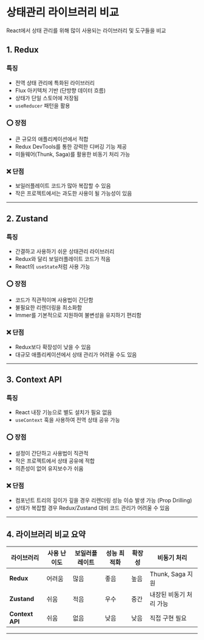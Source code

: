 # 상태관리 라이브러리 비교

React에서 상태 관리를 위해 많이 사용되는 라이브러리 및 도구들을 비교

## 1. Redux

### 특징

- 전역 상태 관리에 특화된 라이브러리
- Flux 아키텍처 기반 (단방향 데이터 흐름)
- 상태가 단일 스토어에 저장됨
- `useReducer` 패턴을 활용

### ⭕️ 장점

- 큰 규모의 애플리케이션에서 적합
- Redux DevTools를 통한 강력한 디버깅 기능 제공
- 미들웨어(Thunk, Saga)를 활용한 비동기 처리 가능

### ❌ 단점

- 보일러플레이트 코드가 많아 복잡할 수 있음
- 작은 프로젝트에서는 과도한 사용이 될 가능성이 있음

---

## 2. Zustand

### 특징

- 간결하고 사용하기 쉬운 상태관리 라이브러리
- Redux와 달리 보일러플레이트 코드가 적음
- React의 `useState`처럼 사용 가능

### ⭕️ 장점

- 코드가 직관적이며 사용법이 간단함
- 불필요한 리렌더링을 최소화함
- Immer를 기본적으로 지원하여 불변성을 유지하기 편리함

### ❌ 단점

- Redux보다 확장성이 낮을 수 있음
- 대규모 애플리케이션에서 상태 관리가 어려울 수도 있음

---

## 3. Context API

### 특징

- React 내장 기능으로 별도 설치가 필요 없음
- `useContext` 훅을 사용하여 전역 상태 공유 가능

### ⭕️ 장점

- 설정이 간단하고 사용법이 직관적
- 작은 프로젝트에서 상태 공유에 적합
- 의존성이 없어 유지보수가 쉬움

### ❌ 단점

- 컴포넌트 트리의 깊이가 깊을 경우 리렌더링 성능 이슈 발생 가능 (Prop Drilling)
- 상태가 복잡할 경우 Redux/Zustand 대비 코드 관리가 어려울 수 있음

---

## 4. 라이브러리 비교 요약

| 라이브러리      | 사용 난이도 | 보일러플레이트 | 성능 최적화 | 확장성 | 비동기 처리             |
| --------------- | ----------- | -------------- | ----------- | ------ | ----------------------- |
| **Redux**       | 어려움      | 많음           | 좋음        | 높음   | Thunk, Saga 지원        |
| **Zustand**     | 쉬움        | 적음           | 우수        | 중간   | 내장된 비동기 처리 가능 |
| **Context API** | 쉬움        | 없음           | 낮음        | 낮음   | 직접 구현 필요          |

---
